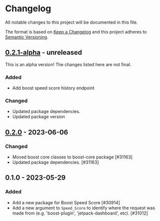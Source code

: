 # Changelog

All notable changes to this project will be documented in this file.

The format is based on [Keep a Changelog](https://keepachangelog.com/en/1.0.0/)
and this project adheres to [Semantic Versioning](https://semver.org/spec/v2.0.0.html).

## [0.2.1-alpha] - unreleased

This is an alpha version! The changes listed here are not final.

### Added
- Add boost speed score history endpoint

### Changed
- Updated package dependencies.
- Updated package version

## [0.2.0] - 2023-06-06
### Changed
- Moved boost core classes to boost-core package [#31163]
- Updated package dependencies. [#31163]

## 0.1.0 - 2023-05-29
### Added
- Add a new package for Boost Speed Score [#30914]
- Add a new argument to `Speed_Score` to identify where the request was made from (e.g. 'boost-plugin', 'jetpack-dashboard', etc). [#31012]

[0.2.1-alpha]: https://github.com/Automattic/jetpack-boost-speed-score/compare/v0.2.0...v0.2.1-alpha
[0.2.0]: https://github.com/Automattic/jetpack-boost-speed-score/compare/v0.1.0...v0.2.0
